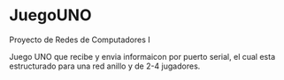 
JuegoUNO
==========

Proyecto de Redes de Computadores I

Juego UNO que recibe y envia informaicon por puerto serial, el cual esta estructurado para una red anillo y de 2-4 jugadores.